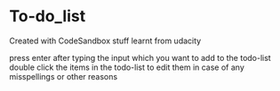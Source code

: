 # To-do_list
Created with CodeSandbox
stuff learnt from udacity

press enter after typing the input which you want to add to the todo-list
double click the items in the todo-list to edit them in case of any misspellings or other reasons
